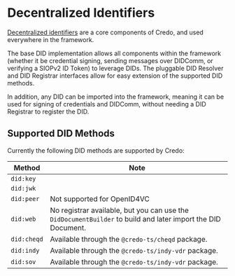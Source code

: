 # Decentralized Identifiers

[Decentralized identifiers](https://www.w3.org/TR/did-core/) are a core components of Credo, and used everywhere in the framework.

The base DID implementation allows all components within the framework (whether it be credential signing, sending messages over DIDComm, or verifying a SIOPv2 ID Token) to leverage DIDs. The pluggable DID Resolver and DID Registrar interfaces allow for easy extension of the supported DID methods.

In addition, any DID can be imported into the framework, meaning it can be used for signing of credentials and DIDComm, without needing a DID Registrar to register the DID.

## Supported DID Methods

Currently the following DID methods are supported by Credo:

| Method      | Note                                                                                                         |
| ----------- | ------------------------------------------------------------------------------------------------------------ |
| `did:key`   |                                                                                                              |
| `did:jwk`   |                                                                                                              |
| `did:peer`  | Not supported for OpenID4VC                                                                                  |
| `did:web`   | No registrar available, but you can use the `DidDocumentBuilder` to build and later import the DID Document. |
| `did:cheqd` | Available through the `@credo-ts/cheqd` package.                                                             |
| `did:indy`  | Available through the `@credo-ts/indy-vdr` package.                                                          |
| `did:sov`   | Available through the `@credo-ts/indy-vdr` package.                                                          |
